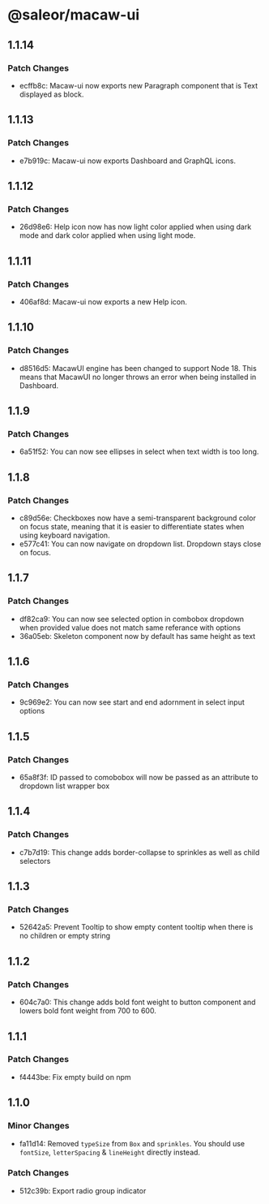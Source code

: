 # @saleor/macaw-ui

## 1.1.14

### Patch Changes

- ecffb8c: Macaw-ui now exports new Paragraph component that is Text displayed as block.

## 1.1.13

### Patch Changes

- e7b919c: Macaw-ui now exports Dashboard and GraphQL icons.

## 1.1.12

### Patch Changes

- 26d98e6: Help icon now has now light color applied when using dark mode and dark color applied when using light mode.

## 1.1.11

### Patch Changes

- 406af8d: Macaw-ui now exports a new Help icon.

## 1.1.10

### Patch Changes

- d8516d5: MacawUI engine has been changed to support Node 18. This means that MacawUI no longer throws an error when being installed in Dashboard.

## 1.1.9

### Patch Changes

- 6a51f52: You can now see ellipses in select when text width is too long.

## 1.1.8

### Patch Changes

- c89d56e: Checkboxes now have a semi-transparent background color on focus state, meaning that it is easier to differentiate states when using keyboard navigation.
- e577c41: You can now navigate on dropdown list. Dropdown stays close on focus.

## 1.1.7

### Patch Changes

- df82ca9: You can now see selected option in combobox dropdown when provided value does not match same referance with options
- 36a05eb: Skeleton component now by default has same height as text

## 1.1.6

### Patch Changes

- 9c969e2: You can now see start and end adornment in select input options

## 1.1.5

### Patch Changes

- 65a8f3f: ID passed to comobobox will now be passed as an attribute to dropdown list wrapper box

## 1.1.4

### Patch Changes

- c7b7d19: This change adds border-collapse to sprinkles as well as child selectors

## 1.1.3

### Patch Changes

- 52642a5: Prevent Tooltip to show empty content tooltip when there is no children or empty string

## 1.1.2

### Patch Changes

- 604c7a0: This change adds bold font weight to button component and lowers bold font weight from 700 to 600.

## 1.1.1

### Patch Changes

- f4443be: Fix empty build on npm

## 1.1.0

### Minor Changes

- fa11d14: Removed `typeSize` from `Box` and `sprinkles`. You should use `fontSize`, `letterSpacing` & `lineHeight` directly instead.

### Patch Changes

- 512c39b: Export radio group indicator
